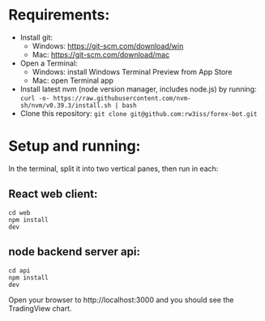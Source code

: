 # Requirements:
* Install git:
    * Windows: https://git-scm.com/download/win
    * Mac: https://git-scm.com/download/mac
* Open a Terminal:
    * Windows: install Windows Terminal Preview from App Store
    * Mac: open Terminal app
* Install latest nvm (node version manager, includes node.js) by running:
`curl -o- https://raw.githubusercontent.com/nvm-sh/nvm/v0.39.3/install.sh | bash`
* Clone this repository:
`git clone git@github.com:rw3iss/forex-bot.git`


# Setup and running:
In the terminal, split it into two vertical panes, then run in each:

## React web client:
```
cd web
npm install
dev
```

## node backend server api:
```
cd api
npm install
dev
```

Open your browser to http://localhost:3000 and you should see the TradingView chart.